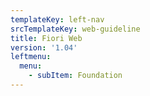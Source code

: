 ```yaml
---
templateKey: left-nav
srcTemplateKey: web-guideline
title: Fiori Web
version: '1.04'
leftmenu:
  menu:
    - subItem: Foundation
---
```


